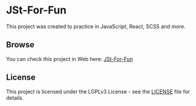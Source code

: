 # JSt-For-Fun
This project was created to practice in JavaScript, React, SCSS and more.
## Browse
You can check this project in Web here: [JSt-For-Fun](https://it-krivoshey.github.io/JSt-For-Fun/)
## License
This project is licensed under the LGPLv3 License - see the [LICENSE](https://github.com/IT-Krivoshey/JSt-For-Fun/blob/master/LICENSE) file for details.
